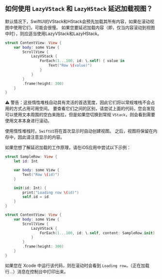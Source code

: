 如何使用 `LazyVStack` 和 `LazyHStack` 延迟加载视图？
---

默认情况下，SwiftUI的VStack和HStack会预先加载其所有内容，如果在滚动视图中使用它们，可能会很慢。 如果您要延迟加载内容（即，仅当内容滚动到视图中时），则应适当使用LazyVStack和LazyHStack。

```swift
struct ContentView: View {
    var body: some View {
        ScrollView {
            LazyVStack {
                ForEach(1...100, id: \.self) { value in
                    Text("Row \(value)")
                }
            }
        }
        .frame(height: 300)
    }
}
```

⚠️ 警告：这些惰性堆栈自动具有灵活的首选宽度，因此它们将以常规堆栈不会占用的方式占用可用空间。 要查看它们之间的区别，请尝试上面的代码，您会发现可以使用文本周围的空白来拖拉，但是如果您切换到常规 `VStack`，则会看到需要使用文本本身进行滚动。

使用惰性堆栈时，`SwiftUI`将在首次显示时自动创建视图。 之后，视图将保留在内存中，因此请注意显示的内容。

如果您想了解延迟加载的工作原理，请在iOS应用中尝试以下示例：

```swift
struct SampleRow: View {
    let id: Int

    var body: some View {
        Text("Row \(id)")
    }

    init(id: Int) {
        print("Loading row \(id)")
        self.id = id
    }
}

struct ContentView: View {
    var body: some View {
        ScrollView {
            LazyVStack {
                ForEach(1...100, id: \.self, content: SampleRow.init)
            }
        }
        .frame(height: 300)
    }
}
```

如果您在 Xcode 中运行该代码，则在滚动时会看到 `Loading row…`（正在加载行…）消息在控制台中打印出来。